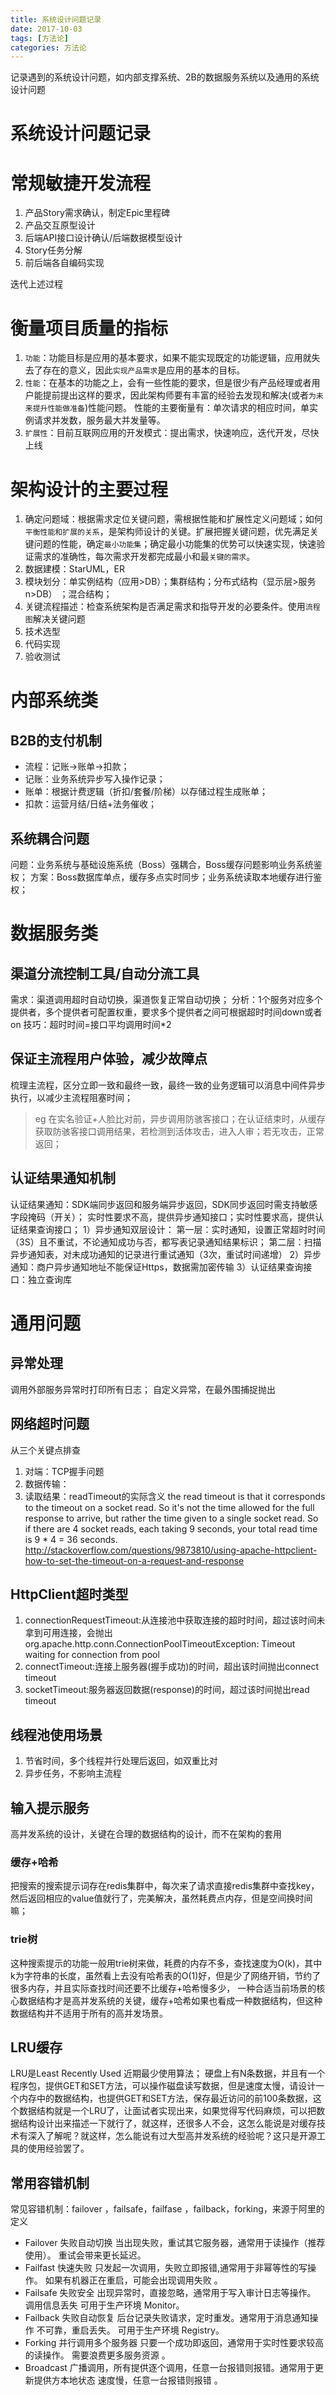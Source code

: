```yaml
---
title: 系统设计问题记录
date: 2017-10-03
tags: [方法论]
categories: 方法论
---
```


记录遇到的系统设计问题，如内部支撑系统、2B的数据服务系统以及通用的系统设计问题

<!-- more --> 

# 系统设计问题记录

# 常规敏捷开发流程
1. 产品Story需求确认，制定Epic里程碑
2. 产品交互原型设计
3. 后端API接口设计确认/后端数据模型设计
4. Story任务分解
5. 前后端各自编码实现

迭代上述过程

# 衡量项目质量的指标
1. `功能`：功能目标是应用的基本要求，如果不能实现既定的功能逻辑，应用就失去了存在的意义，因此`实现产品需求`是应用的基本的目标。
2. `性能`：在基本的功能之上，会有一些性能的要求，但是很少有产品经理或者用户能提前提出这样的要求，因此架构师要有丰富的经验去发现和解决(或者`为未来提升性能做准备`)性能问题。
性能的主要衡量有：单次请求的相应时间，单实例请求并发数，服务最大并发量等。
3. `扩展性`：目前互联网应用的开发模式：提出需求，快速响应，迭代开发，尽快上线

# 架构设计的主要过程
1. 确定问题域：根据需求定位关键问题，需根据性能和扩展性定义问题域；如何`平衡性能和扩展的关系`，是架构师设计的关键。扩展把握关键问题，优先满足关键问题的性能，确定`最小功能集`；确定最小功能集的优势可以快速实现，快速验证需求的准确性，每次需求开发都完成最小和最`关键的需求`。
2. 数据建模：StarUML，ER
3. 模块划分：单实例结构（应用>DB）；集群结构；分布式结构（显示层>服务n>DB） ；混合结构；
4. 关键流程描述：检查系统架构是否满足需求和指导开发的必要条件。使用`流程图`解决关键问题
5. 技术选型
6. 代码实现
7. 验收测试

# 内部系统类

## B2B的支付机制
* 流程：记账->账单->扣款；
* 记账：业务系统异步写入操作记录；
* 账单：根据计费逻辑（折扣/套餐/阶梯）以存储过程生成账单；
* 扣款：运营月结/日结+法务催收；

## 系统耦合问题
问题：业务系统与基础设施系统（Boss）强耦合，Boss缓存问题影响业务系统鉴权；
方案：Boss数据库单点，缓存多点实时同步；业务系统读取本地缓存进行鉴权；

# 数据服务类
## 渠道分流控制工具/自动分流工具
需求：渠道调用超时自动切换，渠道恢复正常自动切换；
分析：1个服务对应多个提供者，多个提供者可配置权重，要求多个提供者之间可根据超时时间down或者on
技巧：超时时间=接口平均调用时间*2

## 保证主流程用户体验，减少故障点
梳理主流程，区分立即一致和最终一致，最终一致的业务逻辑可以消息中间件异步执行，以减少主流程阻塞时间；
>eg  在实名验证+人脸比对前，异步调用防骇客接口；在认证结束时，从缓存获取防骇客接口调用结果，若检测到活体攻击，进入人审；若无攻击，正常返回；

## 认证结果通知机制
认证结果通知：SDK端同步返回和服务端异步返回，SDK同步返回时需支持敏感字段掩码（开关）；
实时性要求不高，提供异步通知接口；实时性要求高，提供认证结果查询接口；
1）异步通知双层设计：
第一层：实时通知，设置正常超时时间（3S）且不重试，不论通知成功与否，都写表记录通知结果标识；
第二层：扫描异步通知表，对未成功通知的记录进行重试通知（3次，重试时间递增）
2）异步通知：商户异步通知地址不能保证Https，数据需加密传输
3）认证结果查询接口：独立查询库

# 通用问题
## 异常处理
调用外部服务异常时打印所有日志；
自定义异常，在最外围捕捉抛出

## 网络超时问题
从三个关键点排查
1. 对端：TCP握手问题
2. 数据传输：
3. 读取结果：readTimeout的实际含义
the read timeout is that it corresponds to the timeout on a socket read.
So it's not the time allowed for the full response to arrive, but rather the time given to a single socket read.
So if there are 4 socket reads, each taking 9 seconds, your total read time is 9 * 4 = 36 seconds.
http://stackoverflow.com/questions/9873810/using-apache-httpclient-how-to-set-the-timeout-on-a-request-and-response

## HttpClient超时类型
1. connectionRequestTimeout:从连接池中获取连接的超时时间，超过该时间未拿到可用连接，会抛出org.apache.http.conn.ConnectionPoolTimeoutException: Timeout waiting for connection from pool
2. connectTimeout:连接上服务器(握手成功)的时间，超出该时间抛出connect timeout
3. socketTimeout:服务器返回数据(response)的时间，超过该时间抛出read timeout

## 线程池使用场景
1. 节省时间，多个线程并行处理后返回，如双重比对
2. 异步任务，不影响主流程

## 输入提示服务
高并发系统的设计，关键在合理的数据结构的设计，而不在架构的套用

### 缓存+哈希
把搜索的搜索提示词存在redis集群中，每次来了请求直接redis集群中查找key，然后返回相应的value值就行了，完美解决，虽然耗费点内存，但是空间换时间嘛；

### trie树
这种搜索提示的功能一般用trie树来做，耗费的内存不多，查找速度为O(k)，其中k为字符串的长度，虽然看上去没有哈希表的O(1)好，但是少了网络开销，节约了很多内存，并且实际查找时间还要不比缓存+哈希慢多少，
一种合适当前场景的核心数据结构才是高并发系统的关键，缓存+哈希如果也看成一种数据结构，但这种数据结构并不适用于所有的高并发场景。

## LRU缓存
LRU是Least Recently Used 近期最少使用算法；
硬盘上有N条数据，并且有一个程序包，提供GET和SET方法，可以操作磁盘读写数据，但是速度太慢，请设计一个内存中的数据结构，也提供GET和SET方法，保存最近访问的前100条数据，这个数据结构就是一个LRU了，让面试者实现出来，如果觉得写代码麻烦，可以把数据结构设计出来描述一下就行了，就这样，还很多人不会，这怎么能说是对缓存技术有深入了解呢？就这样，怎么能说有过大型高并发系统的经验呢？这只是开源工具的使用经验罢了。

## 常用容错机制
常见容错机制：failover ，failsafe，failfase ，failback，forking，来源于阿里的定义
* Failover 失败自动切换
当出现失败，重试其它服务器，通常用于读操作（推荐使用）。 重试会带来更长延迟。
* Failfast  快速失败
只发起一次调用，失败立即报错,通常用于非幂等性的写操作。 如果有机器正在重启，可能会出现调用失败 。
* Failsafe 失败安全
出现异常时，直接忽略，通常用于写入审计日志等操作。 调用信息丢失 可用于生产环境 Monitor。
* Failback  失败自动恢复
后台记录失败请求，定时重发。通常用于消息通知操作 不可靠，重启丢失。 可用于生产环境 Registry。
* Forking  并行调用多个服务器
只要一个成功即返回，通常用于实时性要求较高的读操作。 需要浪费更多服务资源   。
* Broadcast
广播调用，所有提供逐个调用，任意一台报错则报错。通常用于更新提供方本地状态 速度慢，任意一台报错则报错 。
